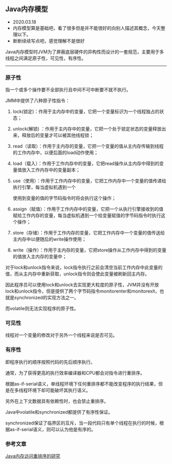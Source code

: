 ## Java内存模型

- 2020.03.18
- 内存模型算是基础吧，看了很多但是并不能很好的向别人描述其概念，今天整理以下。
- 断断续续写点吧，感觉理解不是很好

Java内存模型时JVM为了屏蔽底层硬件的异构性而设计的一套规范，主要用于多线程之间满足原子性，可见性，有序性。

---



<!--more-->

### 原子性  

指一个或多个操作要不全部执行且中间不可中断要不就不执行。

JMM中提供了八种原子性指令：

1. lock(锁定)：作用于主内存中的变量，它把一个变量标识为一个线程独占的状态；

2. unlock(解锁) ：作用于主内存中的变量，它把一个处于锁定状态的变量释放出来，释放后的变量才可以被其他线程锁；

3. read（读取）：作用于主内存的变量，它把一个变量的值从主内存传输到线程的工作内存中，以便后面的load动作使用；

4. load（载入）：作用于工作内存中的变量，它把read操作从主内存中得到的变量值放入工作内存中的变量副本；

5. use（使用）：作用于工作内存中的变量，它把工作内存中一个变量的值传递给执行引擎，每当虚拟机遇到一个

   使用到变量的值的字节码指令时将会执行这个操作；

6. assign（赋值）：作用于工作内存中的变量，它把一个从执行引擎接收到的值赋给工作内存的变量，每当虚拟机遇到一个给变量赋值的字节码指令时执行这个操作；

7. store（存储）：作用于工作内存的变量，它把工作内存中一个变量的值传送给主内存中以便随后的write操作使用；

8. write（操作）：作用于主内存的变量，它把store操作从工作内存中得到的变量的值放入主内存的变量中；



对于lock和unlock指令来说，lock指令执行之前会清空当前工作内存中此变量的值，而从主内存中重新获取，unlock指令则会使此变量被刷新回主内存。

因此程序员可以使用lock和unlock去实现更大粒度的原子性，JVM并没有开放lock和unlock指令，但是提供了两个字节码指令monitorenter和monitorexit，也就是synchronized的实现方法之一。

而volatile则无法实现程序的原子性。





### 可见性  

线程对一个变量的修改对于另外一个线程来说是否可见。





### 有序性 

即程序执行的顺序按照代码的先后顺序执行。

通常，为了获得更高的执行效率编译器和CPU都会对指令进行重排序。

根据as-if-serial语义，单线程环境下任何重排序都不能改变程序的执行结果，但是在多线程环境下却可能破坏其执行语义。

另外在上下文数据具有依赖性时，也会禁止重排序。

Java中volatile和synchronized都提供了有序性保证。

synchronized保证了临界区的互斥，当一段代码只有单个线程在执行的时候，根据as-if-serial语义，则可以认为他是有序的。





### 参考文章

[Java内存访问重排序的研究](https://tech.meituan.com/2014/09/23/java-memory-reordering.html)